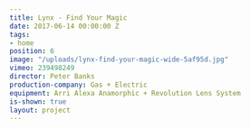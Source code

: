 ```yaml
---
title: Lynx - Find Your Magic
date: 2017-06-14 00:00:00 Z
tags:
- home
position: 6
image: "/uploads/lynx-find-your-magic-wide-5af95d.jpg"
vimeo: 239498249
director: Peter Banks
production-company: Gas + Electric
equipment: Arri Alexa Anamorphic + Revolution Lens System
is-shown: true
layout: project
---
```


